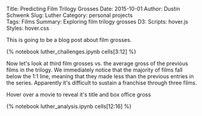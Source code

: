 Title: Predicting Film Trilogy Grosses
Date: 2015-10-01
Author: Dustin Schwenk
Slug: Luther
Category: personal projects 	
Tags: Films
Summary: Exploring film trilogy grosses
D3:
Scripts: hover.js
Styles: hover.css

This is going to be a blog post about film grosses. 

{% notebook luther_challenges.ipynb cells[3:12] %}

Now let's look at third film grosses vs. the average gross of the previous films in the trilogy.
We immediately notice that the majority of films fall below the 1:1 line, meaning that they made less than the previous entries 
in the series. Apparently it's difficult to sustain a franchise through three films. 

<div id="info">
    <div id="point-info">
        Hover over a movie to reveal it's title and box office gross
    </div>
</div>
<div class="plot">
</div>

{% notebook luther_analysis.ipynb cells[12:16] %}
